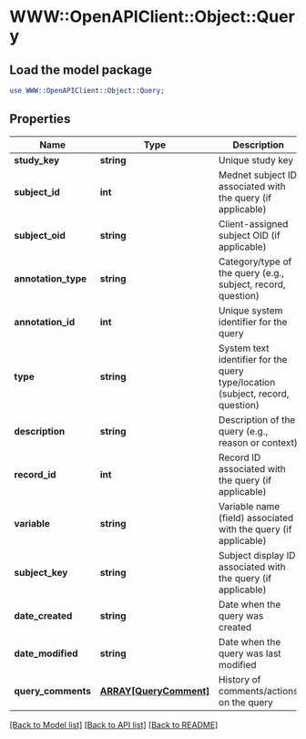 # WWW::OpenAPIClient::Object::Query

## Load the model package
```perl
use WWW::OpenAPIClient::Object::Query;
```

## Properties
Name | Type | Description | Notes
------------ | ------------- | ------------- | -------------
**study_key** | **string** | Unique study key | [optional] 
**subject_id** | **int** | Mednet subject ID associated with the query (if applicable) | [optional] 
**subject_oid** | **string** | Client-assigned subject OID (if applicable) | [optional] 
**annotation_type** | **string** | Category/type of the query (e.g., subject, record, question) | [optional] 
**annotation_id** | **int** | Unique system identifier for the query | [optional] 
**type** | **string** | System text identifier for the query type/location (subject, record, question) | [optional] 
**description** | **string** | Description of the query (e.g., reason or context) | [optional] 
**record_id** | **int** | Record ID associated with the query (if applicable) | [optional] 
**variable** | **string** | Variable name (field) associated with the query (if applicable) | [optional] 
**subject_key** | **string** | Subject display ID associated with the query (if applicable) | [optional] 
**date_created** | **string** | Date when the query was created | [optional] 
**date_modified** | **string** | Date when the query was last modified | [optional] 
**query_comments** | [**ARRAY[QueryComment]**](QueryComment.md) | History of comments/actions on the query | [optional] 

[[Back to Model list]](../README.md#documentation-for-models) [[Back to API list]](../README.md#documentation-for-api-endpoints) [[Back to README]](../README.md)


